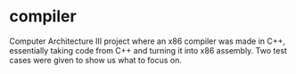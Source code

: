 # compiler
Computer Architecture III project where an x86 compiler was made in C++, essentially taking code from C++ and turning it into x86 assembly. Two test cases were given to show us what to focus on. 
